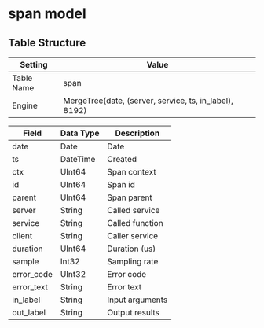 # span model

## Table Structure

| Setting    | Value                                                  |
| ---------- | ------------------------------------------------------ |
| Table Name | span                                                   |
| Engine     | MergeTree(date, (server, service, ts, in_label), 8192) |

| Field      | Data Type | Description     |
| ---------- | --------- | --------------- |
| date       | Date      | Date            |
| ts         | DateTime  | Created         |
| ctx        | UInt64    | Span context    |
| id         | UInt64    | Span id         |
| parent     | UInt64    | Span parent     |
| server     | String    | Called service  |
| service    | String    | Called function |
| client     | String    | Caller service  |
| duration   | UInt64    | Duration (us)   |
| sample     | Int32     | Sampling rate   |
| error_code | UInt32    | Error code      |
| error_text | String    | Error text      |
| in_label   | String    | Input arguments |
| out_label  | String    | Output results  |
